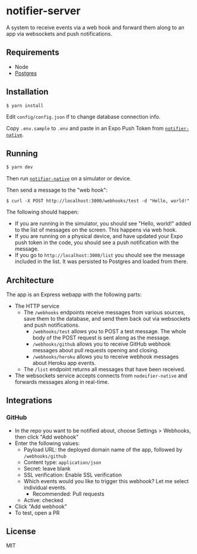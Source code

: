 # notifier-server

A system to receive events via a web hook and forward them along to an app via websockets and push notifications.

## Requirements

- Node
- [Postgres](https://postgresapp.com/)

## Installation

```bash
$ yarn install
```

Edit `config/config.json` if to change database connection info.

Copy `.env.sample` to `.env` and paste in an Expo Push Token from [`notifier-native`](https://github.com/CodingItWrong/notifier-native).

## Running

```bash
$ yarn dev
```

Then run [`notifier-native`](https://github.com/CodingItWrong/notifier-native) on a simulator or device.

Then send a message to the "web hook":

```
$ curl -X POST http://localhost:3000/webhooks/test -d "Hello, world!"
```

The following should happen:

- If you are running in the simulator, you should see "Hello, world!" added to the list of messages on the screen. This happens via web hook.
- If you are running on a physical device, and have updated your Expo push token in the code, you should see a push notification with the message.
- If you go to `http://localhost:3000/list` you should see the message included in the list. It was persisted to Postgres and loaded from there.

## Architecture

The app is an Express webapp with the following parts:

- The HTTP service
  - The `/webhooks` endpoints receive messages from various sources, save them to the database, and send them back out via websockets and push notifications.
    - `/webhooks/test` allows you to POST a test message. The whole body of the POST request is sent along as the message.
    - `/webhooks/github` allows you to receive GitHub webhook messages about pull requests opening and closing.
    - `/webhooks/heroku` allows you to receive webhook messages about Heroku app events.
  - The `/list` endpoint returns all messages that have been received.
- The websockets service accepts connects from `nodeifier-native` and forwards messages along in real-time.

## Integrations

### GitHub

- In the repo you want to be notified about, choose Settings > Webhooks, then click "Add webhook"
- Enter the following values:
  - Payload URL: the deployed domain name of the app, followed by `/webhooks/github`
  - Content type: `application/json`
  - Secret: leave blank
  - SSL verification: Enable SSL verification
  - Which events would you like to trigger this webhook? Let me select individual events.
    - Recommended: Pull requests
  - Active: checked
- Click "Add webhook"
- To test, open a PR

## License

MIT
